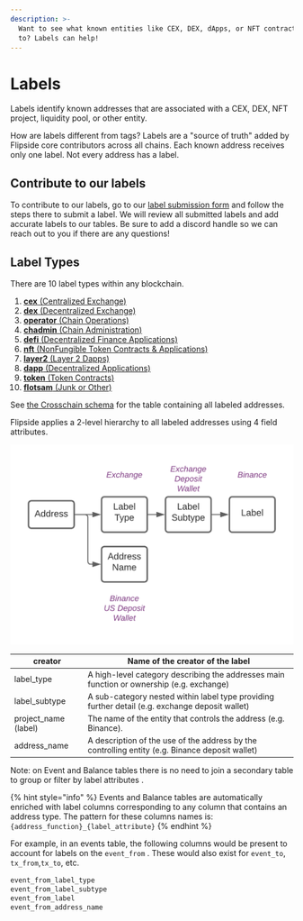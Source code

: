 ```yaml
---
description: >-
  Want to see what known entities like CEX, DEX, dApps, or NFT contracts are up
  to? Labels can help!
---
```


# Labels

Labels identify known addresses that are associated with a CEX, DEX, NFT project, liquidity pool, or other entity.&#x20;

How are labels different from tags? Labels are a "source of truth" added by Flipside core contributors across all chains. Each known address receives only one label. Not every address has a label.

## Contribute to our labels

To contribute to our labels, go to our [label submission form](https://science.flipsidecrypto.xyz/add-a-label/) and follow the steps there to submit a label. We will review all submitted labels and add accurate labels to our tables. Be sure to add a discord handle so we can reach out to you if there are any questions!

## Label Types

There are 10 label types within any blockchain.

1. [**cex** (Centralized Exchange)](cex-label-type.md)
2. [**dex** (Decentralized Exchange)](dex-label-type.md)
3. [**operator** (Chain Operations)](operator-label-type.md)
4. [**chadmin** (Chain Administration)](chadmin-label-type.md)
5. [**defi** (Decentralized Finance Applications)](defi-label-type.md)
6. [**nft** (NonFungible Token Contracts & Applications)](nft-label-type.md)
7. [**layer2** (Layer 2 Dapps)](layer2-label-type.md)
8. [**dapp** (Decentralized Applications)](other-label-type.md)
9. [**token** (Token Contracts)](token-label-type.md)
10. [**flotsam** (Junk or Other)](flotsam-label-type.md)

See [the Crosschain schema](../archive/tables/crosschain-tables/crosschain-address-labels.md) for the table containing all labeled addresses.&#x20;

Flipside applies a 2-level hierarchy to all labeled addresses using 4 field attributes.&#x20;



![](<../../.gitbook/assets/Velocity Documentation - Labels.png>)

| creator               | Name of the creator of the label                                                                |
| --------------------- | ----------------------------------------------------------------------------------------------- |
| label\_type           | A high-level category describing the addresses main function or ownership (e.g. exchange)       |
| label\_subtype        | A sub-category nested within label type providing further detail (e.g. exchange deposit wallet) |
| project\_name (label) | The name of the entity that controls the address (e.g. Binance).                                |
| address\_name         | A description of the use of the address by the controlling entity (e.g. Binance deposit wallet) |

Note: on Event and Balance tables there is no need to join a secondary table to group or filter by label attributes .

{% hint style="info" %}
Events and Balance tables are automatically enriched with label columns corresponding to any column that contains an address type. The pattern for these columns names is: `{address_function}_{label_attribute}`
{% endhint %}

For example, in an events table, the following columns would be present to account for labels on the `event_from` . These would also exist for `event_to`, `tx_from`,`tx_to`, etc.

```
event_from_label_type
event_from_label_subtype
event_from_label
event_from_address_name
```



